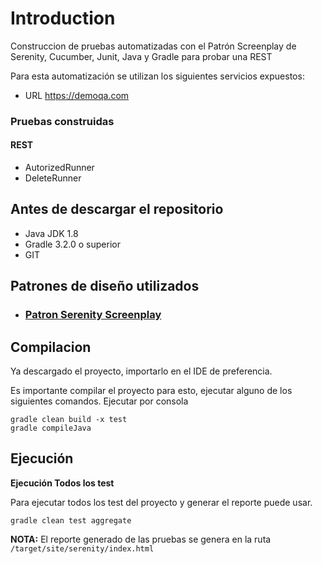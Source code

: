 # Introduction
Construccion de pruebas automatizadas con el Patrón Screenplay de Serenity, Cucumber, Junit,
Java y Gradle para probar una REST

Para esta automatización se utilizan los siguientes servicios expuestos:

- URL  https://demoqa.com
### Pruebas construidas

#### REST ####

- AutorizedRunner
- DeleteRunner

## Antes de descargar el repositorio

- Java JDK 1.8
- Gradle 3.2.0 o superior
- GIT

## Patrones de diseño utilizados

- ### [Patron Serenity Screenplay](http://serenity-bdd.info/docs/articles/screenplay-tutorial.html)



## Compilacion

Ya descargado el proyecto, importarlo en el IDE de preferencia.

Es importante compilar el proyecto para esto, ejecutar alguno de los siguientes comandos.
Ejecutar por consola

```
gradle clean build -x test
gradle compileJava
```

## Ejecución

**Ejecución Todos los test**

Para ejecutar todos los test del proyecto y generar el reporte puede usar.

```
gradle clean test aggregate
```

**NOTA:** El reporte generado de las pruebas se genera en la ruta `/target/site/serenity/index.html`

